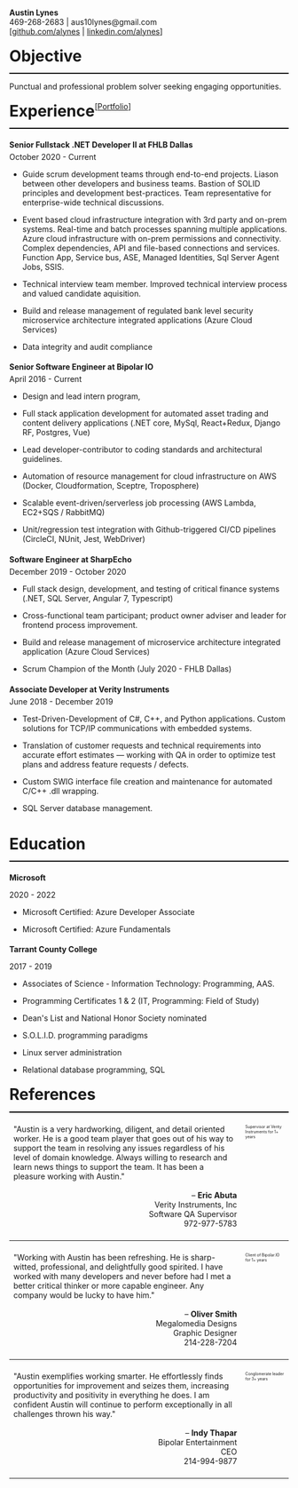 
<h4 style="margin-block-end: 0"> Austin Lynes </h4>
<p style="margin-block-start: 0">
469-268-2683 | aus10lynes@gmail.com<br/>
[<a href="https://github.com/alynes">github.com/alynes</a> | <a href="https://linkedin.com/in/alynes">linkedin.com/alynes</a>]<br/>
</p>

<div style="width: 100%; height: 2em; padding: 0.37em 0 0.37em 0;">
<h1 style="float: left; width: auto; margin: 0">Objective</h1>
</div>

<hr style="height: 2px; background-color: black; border: none;"/>

Punctual and professional problem solver seeking engaging opportunities.

<div style="width: 100%; height: 2em; padding: 0.37em 0 0.37em 0;">
<h1 style="float: left; width: auto; margin: 0">Experience</h1>
<div style="float: left">[</div><a href="https://alynes.github.io/portfolio/" style="float: left">Portfolio</a>]
</div>

<hr style="height: 2px; background-color: black; border: none;"/>

<h4 style="margin-block-end: 5px">Senior Fullstack .NET Developer II at FHLB Dallas</h4> 
October 2020 - Current

- Guide scrum development teams through end-to-end projects. Liason between other developers and business teams. Bastion of SOLID principles and development best-practices. Team representative for enterprise-wide technical discussions.

- Event based cloud infrastructure integration with 3rd party and on-prem systems. Real-time and batch processes spanning multiple applications. Azure cloud infrastructure with on-prem permissions and connectivity. Complex dependencies, API and file-based connections and services. Function App, Service bus, ASE, Managed Identities, Sql Server Agent Jobs, SSIS.

- Technical interview team member. Improved technical interview process and valued candidate aquisition. 

- Build and release management of regulated bank level security microservice architecture integrated applications (Azure Cloud Services)

- Data integrity and audit compliance 

<h4 style="margin-block-end: 5px">Senior Software Engineer at Bipolar IO</h4> 
April 2016 - Current

- Design and lead intern program, 
- Full stack application development for automated asset trading and content delivery applications (.NET core, MySql, React+Redux, Django RF, Postgres, Vue)

- Lead developer-contributor to coding standards and architectural guidelines.

- Automation of resource management for cloud infrastructure on AWS (Docker, Cloudformation, Sceptre, Troposphere)

- Scalable event-driven/serverless job processing (AWS Lambda, EC2+SQS / RabbitMQ)

- Unit/regression test integration with Github-triggered CI/CD pipelines (CircleCI, NUnit, Jest, WebDriver)
  
<h4 style="margin-block-end: 5px">Software Engineer at SharpEcho</h4> 
December 2019 - October 2020

- Full stack design, development, and testing of critical finance systems (.NET, SQL Server, Angular 7, Typescript)

- Cross-functional team participant; product owner adviser and leader for frontend process improvement. 

- Build and release management of microservice architecture integrated application (Azure Cloud Services)

- Scrum Champion of the Month (July 2020 - FHLB Dallas)

<h4 style="margin-block-end: 5px">Associate Developer at Verity Instruments</h4>
June 2018 - December 2019

- Test-Driven-Development of C#, C++, and Python applications. Custom solutions for
TCP/IP communications with embedded systems.

- Translation of customer requests and technical requirements into accurate effort estimates — working with QA in order to optimize test plans and address feature requests / defects.

- Custom SWIG interface file creation and maintenance for automated C/C++ .dll wrapping.

- SQL Server database management.

<div style="height: 20px;"></div>

<div style="width: 100%; height: 2em; padding: 0.37em 0 0.37em 0;">
<h1 style="float: left; width: auto; margin: 0">Education</h1>
</div>

<hr style="height: 2px; background-color: black; border: none; width: 100%;"/>


<h4 style="margin-block-end: 5px">Microsoft</h4>

2020 - 2022

- Microsoft Certified: Azure Developer Associate

- Microsoft Certified: Azure Fundamentals

<h4 style="margin-block-end: 5px">Tarrant County College</h4>

2017 - 2019

- Associates of Science - Information Technology: Programming, AAS.

- Programming Certificates 1 & 2 (IT, Programming: Field of Study)

- Dean's List and National Honor Society nominated

- S.O.L.I.D. programming paradigms

- Linux server administration

- Relational database programming, SQL

<div style="width: 100%; height: 2em; padding: 0.37em 0 0.37em 0;">
<h1 style="float: left; width: auto; margin: 0">References</h1>
</div>

<hr style="height: 2px; background-color: black; border: none;"/>

<div class="my-table">
    <div class="table-row">
        <div class="col1">
            <div class="p-quote">
                "Austin is a very hardworking, diligent, and detail oriented worker. 
                He is a good team player that goes out of his way to support the team in resolving any issues regardless of his level of domain knowledge. 
                Always willing to research and learn news things to support the team. It has been a pleasure working with Austin."
            </div>
            <br/>
            <div class="p-info">
                – <strong>Eric Abuta</strong><br/>
                Verity Instruments, Inc<br/>
                Software QA Supervisor<br/>
                972-977-5783<br/>
            </div>
        </div>
        <div class="col2">
            <div>
                Supervisor at Verity Instruments for 1+ years
            </div>
        </div>
    </div>
    <hr/>
    <div class="table-row">
        <div class="col1">
            <div class="p-quote">
                "Working with Austin has been refreshing. He is sharp-witted, professional, and 
                delightfully good spirited. I have worked with many developers and never before had I met a 
                better critical thinker or more capable engineer. Any company would be lucky to have him."
            </div>
            <br/>
            <div class="p-info">
                – <strong>Oliver Smith</strong><br/>
                Megalomedia Designs<br/>
                Graphic Designer<br/>
                214-228-7204<br/>
            </div>
        </div>
        <div class="col2">
            <div>
                Client of Bipolar.IO for 1+ years
            </div>
        </div>
    </div>
    <hr/>
    <div class="table-row">
        <div class="col1">
            <div class="p-quote">
                "Austin exemplifies working smarter.
                He effortlessly finds opportunities for improvement and seizes them, 
                increasing productivity and positivity in everything he does.
                I am confident Austin will continue to perform exceptionally in all challenges thrown his way."
            </div>
            <br/>
            <div class="p-info">
                – <strong>Indy Thapar</strong><br/>
                Bipolar Entertainment<br/>
                CEO<br/>
                214-994-9877<br/>
            </div>
        </div>
        <div class="col2">
            <div>
                Conglomerate leader for 3+ years
            </div>
        </div>
    </div>
    <hr/>
     
</div>

<style>
td {
    margin: 0;
    padding: 0;
    
}

.my-table {
    position: relative;
    width: 100%;

}

.table-row {
    display: inline-block;
    width: 100%;
}

.col1 {
    width: 80%;
    display: flex;
    flex-direction: column;
    padding: 1.5%;
    float:left;

}

.col2 {
    width: 14%;
    float: left;
    font-size: 0.5em;
    padding: 1.5%;
   
}

.p-quote {
    
}

.p-info {
    text-align: right;
}

</style>